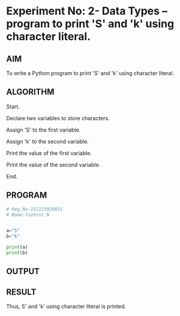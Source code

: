 # Experiment No: 2- Data Types –  program to print 'S'  and 'k' using character literal.

## AIM  
To write a Python program to print 'S'  and 'k' using character literal.

## ALGORITHM  

Start.

Declare two variables to store characters.

Assign 'S' to the first variable.

Assign 'k' to the second variable.

Print the value of the first variable.

Print the value of the second variable.

End.

## PROGRAM
```python
# Reg.No-212223020031
# Name-Yazhini N


a="S"
b="k"

print(a)
print(b)

```
## OUTPUT

## RESULT
Thus, S'  and 'k' using character literal is printed.
